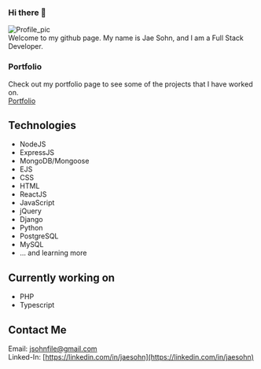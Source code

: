 ### Hi there 👋
![Profile_pic](https://i.imgur.com/EZfpfTB.jpg)<br>
Welcome to my github page. My name is Jae Sohn, and I am a Full Stack Developer.

### Portfolio
Check out my portfolio page to see some of the projects that I have worked on.<br>
[Portfolio](https://www.jaesohn.com)

## Technologies

- NodeJS
- ExpressJS
- MongoDB/Mongoose
- EJS
- CSS
- HTML
- ReactJS
- JavaScript
- jQuery
- Django
- Python
- PostgreSQL
- MySQL
- ... and learning more


## Currently working on

- PHP
- Typescript

## Contact Me

Email: jsohnfile@gmail.com<br>
Linked-In: [https://linkedin.com/in/jaesohn](https://linkedin.com/in/jaesohn)
